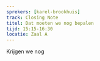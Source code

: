 ```yaml
---
sprekers: [karel-brookhuis]
track: Closing Note
titel: Dat moeten we nog bepalen
tijd: 15:15-16:30
locatie: Zaal A
---
```

Krijgen we nog